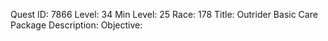 Quest ID: 7866
Level: 34
Min Level: 25
Race: 178
Title: Outrider Basic Care Package
Description: 
Objective: 
